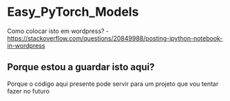 # Easy_PyTorch_Models

Como colocar isto em wordpress? - https://stackoverflow.com/questions/20849988/posting-ipython-notebook-in-wordpress

## Porque estou a guardar isto aqui?

 Porque o código aqui presente pode servir para um projeto que vou tentar fazer no futuro
